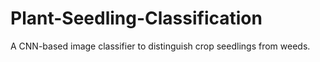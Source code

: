 # Plant-Seedling-Classification
A CNN-based image classifier to distinguish crop seedlings from weeds.
